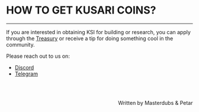 # <b> HOW TO GET KUSARI COINS?</b>
---

If you are interested in obtaining KSI for building or research, you can apply through the [Treasury](../what-to-try/treasury.md) or receive a tip for doing something cool in the community.

Please reach out to us on:

- [Discord](https://discord.gg/Z4u5ZXxe)
- [Telegram](https://t.me/officialswapdexgroup)

<br></br>

<p align=right> Written by Masterdubs & Petar </p>